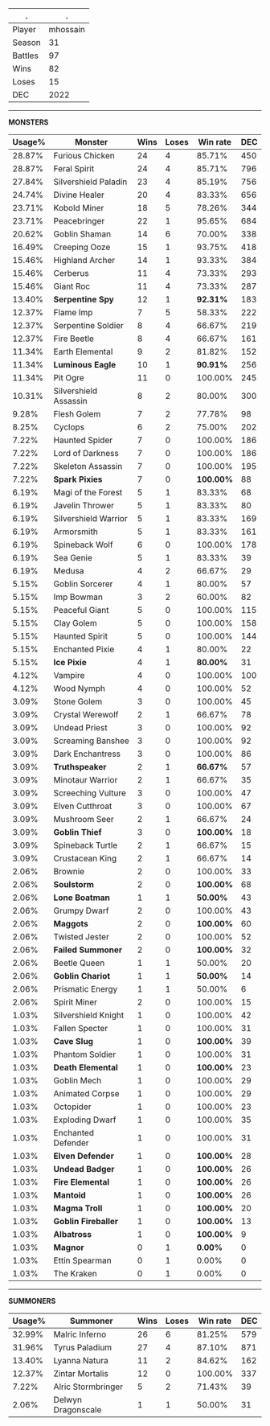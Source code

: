 .|.
|-|-
Player|mhossain
Season|31
Battles|97
Wins|82
Loses|15
DEC|2022

---
**MONSTERS**

Usage%|Monster|Wins|Loses|Win rate|DEC|
-|-|-|-|-|-|
28.87%|Furious Chicken|24|4|85.71%|450|
28.87%|Feral Spirit|24|4|85.71%|796|
27.84%|Silvershield Paladin|23|4|85.19%|756|
24.74%|Divine Healer|20|4|83.33%|656|
23.71%|Kobold Miner|18|5|78.26%|344|
23.71%|Peacebringer|22|1|95.65%|684|
20.62%|Goblin Shaman|14|6|70.00%|338|
16.49%|Creeping Ooze|15|1|93.75%|418|
15.46%|Highland Archer|14|1|93.33%|384|
15.46%|Cerberus|11|4|73.33%|293|
15.46%|Giant Roc|11|4|73.33%|287|
13.40%|**Serpentine Spy**|12|1|**92.31%**|183|
12.37%|Flame Imp|7|5|58.33%|222|
12.37%|Serpentine Soldier|8|4|66.67%|219|
12.37%|Fire Beetle|8|4|66.67%|161|
11.34%|Earth Elemental|9|2|81.82%|152|
11.34%|**Luminous Eagle**|10|1|**90.91%**|256|
11.34%|Pit Ogre|11|0|100.00%|245|
10.31%|Silvershield Assassin|8|2|80.00%|300|
9.28%|Flesh Golem|7|2|77.78%|98|
8.25%|Cyclops|6|2|75.00%|202|
7.22%|Haunted Spider|7|0|100.00%|186|
7.22%|Lord of Darkness|7|0|100.00%|186|
7.22%|Skeleton Assassin|7|0|100.00%|195|
7.22%|**Spark Pixies**|7|0|**100.00%**|88|
6.19%|Magi of the Forest|5|1|83.33%|68|
6.19%|Javelin Thrower|5|1|83.33%|80|
6.19%|Silvershield Warrior|5|1|83.33%|169|
6.19%|Armorsmith|5|1|83.33%|161|
6.19%|Spineback Wolf|6|0|100.00%|178|
6.19%|Sea Genie|5|1|83.33%|39|
6.19%|Medusa|4|2|66.67%|29|
5.15%|Goblin Sorcerer|4|1|80.00%|57|
5.15%|Imp Bowman|3|2|60.00%|82|
5.15%|Peaceful Giant|5|0|100.00%|115|
5.15%|Clay Golem|5|0|100.00%|158|
5.15%|Haunted Spirit|5|0|100.00%|144|
5.15%|Enchanted Pixie|4|1|80.00%|22|
5.15%|**Ice Pixie**|4|1|**80.00%**|31|
4.12%|Vampire|4|0|100.00%|100|
4.12%|Wood Nymph|4|0|100.00%|52|
3.09%|Stone Golem|3|0|100.00%|45|
3.09%|Crystal Werewolf|2|1|66.67%|78|
3.09%|Undead Priest|3|0|100.00%|92|
3.09%|Screaming Banshee|3|0|100.00%|92|
3.09%|Dark Enchantress|3|0|100.00%|86|
3.09%|**Truthspeaker**|2|1|**66.67%**|57|
3.09%|Minotaur Warrior|2|1|66.67%|35|
3.09%|Screeching Vulture|3|0|100.00%|47|
3.09%|Elven Cutthroat|3|0|100.00%|67|
3.09%|Mushroom Seer|2|1|66.67%|24|
3.09%|**Goblin Thief**|3|0|**100.00%**|18|
3.09%|Spineback Turtle|2|1|66.67%|15|
3.09%|Crustacean King|2|1|66.67%|14|
2.06%|Brownie|2|0|100.00%|33|
2.06%|**Soulstorm**|2|0|**100.00%**|68|
2.06%|**Lone Boatman**|1|1|**50.00%**|43|
2.06%|Grumpy Dwarf|2|0|100.00%|43|
2.06%|**Maggots**|2|0|**100.00%**|60|
2.06%|Twisted Jester|2|0|100.00%|52|
2.06%|**Failed Summoner**|2|0|**100.00%**|32|
2.06%|Beetle Queen|1|1|50.00%|20|
2.06%|**Goblin Chariot**|1|1|**50.00%**|14|
2.06%|Prismatic Energy|1|1|50.00%|6|
2.06%|Spirit Miner|2|0|100.00%|15|
1.03%|Silvershield Knight|1|0|100.00%|42|
1.03%|Fallen Specter|1|0|100.00%|31|
1.03%|**Cave Slug**|1|0|**100.00%**|39|
1.03%|Phantom Soldier|1|0|100.00%|31|
1.03%|**Death Elemental**|1|0|**100.00%**|23|
1.03%|Goblin Mech|1|0|100.00%|29|
1.03%|Animated Corpse|1|0|100.00%|29|
1.03%|Octopider|1|0|100.00%|23|
1.03%|Exploding Dwarf|1|0|100.00%|35|
1.03%|Enchanted Defender|1|0|100.00%|31|
1.03%|**Elven Defender**|1|0|**100.00%**|28|
1.03%|**Undead Badger**|1|0|**100.00%**|26|
1.03%|**Fire Elemental**|1|0|**100.00%**|26|
1.03%|**Mantoid**|1|0|**100.00%**|26|
1.03%|**Magma Troll**|1|0|**100.00%**|20|
1.03%|**Goblin Fireballer**|1|0|**100.00%**|13|
1.03%|**Albatross**|1|0|**100.00%**|9|
1.03%|**Magnor**|0|1|**0.00%**|0|
1.03%|Ettin Spearman|0|1|0.00%|0|
1.03%|The Kraken|0|1|0.00%|0|

---
**SUMMONERS**

Usage%|Summoner|Wins|Loses|Win rate|DEC|
-|-|-|-|-|-|
32.99%|Malric Inferno|26|6|81.25%|579|
31.96%|Tyrus Paladium|27|4|87.10%|871|
13.40%|Lyanna Natura|11|2|84.62%|162|
12.37%|Zintar Mortalis|12|0|100.00%|337|
7.22%|Alric Stormbringer|5|2|71.43%|39|
2.06%|Delwyn Dragonscale|1|1|50.00%|31|
